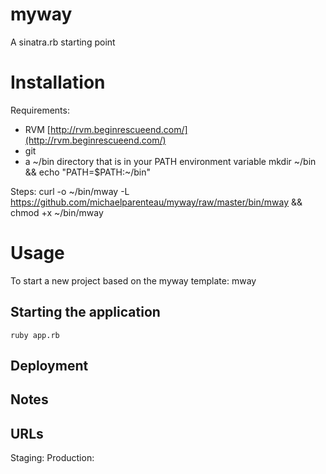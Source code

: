 # myway

A sinatra.rb starting point

# Installation

Requirements:

* RVM [http://rvm.beginrescueend.com/](http://rvm.beginrescueend.com/)
* git
* a ~/bin directory that is in your PATH environment variable 
        mkdir ~/bin && echo "PATH=$PATH:~/bin"

Steps:
    curl -o ~/bin/mway -L https://github.com/michaelparenteau/myway/raw/master/bin/mway  && chmod +x ~/bin/mway

# Usage

To start a new project based on the myway template:
    mway <name-of-new-project>

## Starting the application

    ruby app.rb

## Deployment

## Notes

## URLs

Staging: 
Production: 
